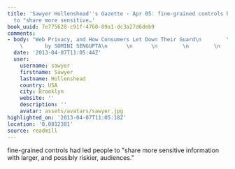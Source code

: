 ```yaml
---
title: 'Sawyer Hollenshead''s Gazette - Apr 05: fine-grained controls had led people
  to "share more sensitive…'
book_uuid: 7e775628-c91f-4760-89a1-dc3a27d6deb9
comments:
- body: "Web Privacy, and How Consumers Let Down Their Guard\n        \n      \n      \n
    \       by SOMINI SENGUPTA\n      \n      \n        \n        \n          nytimes.com"
  date: '2013-04-07T11:05:44Z'
  user:
    username: sawyer
    firstname: Sawyer
    lastname: Hollenshead
    country: USA
    city: Brooklyn
    website: ''
    description: ''
    avatar: assets/avatars/sawyer.jpg
highlighted_on: '2013-04-07T11:05:18Z'
location: '0.0812381'
source: readmill
---
```


fine-grained controls had led people to "share more sensitive information with larger, and possibly riskier, audiences."